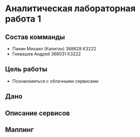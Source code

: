 # Аналитическая лабораторная работа 1
## Состав комманды
- Панин Михаил (Капитан) 368628 К3222
- Гневашев Андрей 368031 К3222
## Цель работы
- Познакомиться с облачными сервисами

## Дано

## Описание сервисов

## Маппинг
